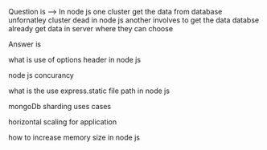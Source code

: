 Question is --> In node js one cluster get the data from database unfornatley cluster dead in node js another involves to get the data databse already get data in server where they can choose

Answer is 

what is use of options header in node js

node js concurancy 

what is the use express.static file path in node js

mongoDb sharding uses cases 

horizontal scaling for application 

how to increase memory size in node js








